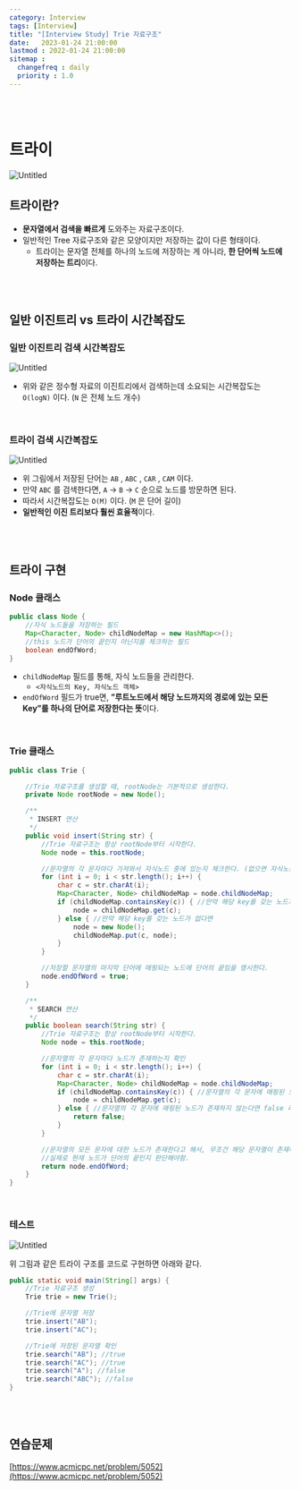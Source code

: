 ```yaml
---
category: Interview
tags: [Interview]
title: "[Interview Study] Trie 자료구조"
date:   2023-01-24 21:00:00 
lastmod : 2022-01-24 21:00:00
sitemap :
  changefreq : daily
  priority : 1.0
---
```


<br/><br/>

# 트라이

![Untitled](/assets/img/2023-01-24-Interview_Trie/Untitled.png)

## 트라이란?

- **문자열에서 검색을 빠르게** 도와주는 자료구조이다.
- 일반적인 Tree 자료구조와 같은 모양이지만 저장하는 값이 다른 형태이다.
    - 트라이는 문자열 전체를 하나의 노드에 저장하는 게 아니라, **한 단어씩 노드에 저장하는 트리**이다.

<br/><br/>

## 일반 이진트리 vs 트라이 시간복잡도

### 일반 이진트리 검색 시간복잡도

![Untitled](/assets/img/2023-01-24-Interview_Trie/Untitled%201.png)

- 위와 같은 정수형 자료의 이진트리에서 검색하는데 소요되는 시간복잡도는 `O(logN)` 이다. (`N` 은 전체 노드 개수)

<br/>

### 트라이 검색 시간복잡도

![Untitled](/assets/img/2023-01-24-Interview_Trie/Untitled%202.png)

- 위 그림에서 저장된 단어는 `AB` , `ABC` , `CAR` , `CAM` 이다.
- 만약 `ABC` 를 검색한다면, `A` → `B` → `C` 순으로 노드를 방문하면 된다.
- 따라서 시간복잡도는 `O(M)` 이다. (`M` 은 단어 길이)
- **일반적인 이진 트리보다 훨씬 효율적**이다.

<br/><br/>

## 트라이 구현

### Node 클래스

```java
public class Node {
	//자식 노드들을 저장하는 필드
	Map<Character, Node> childNodeMap = new HashMap<>();
	//this 노드가 단어의 끝인지 아닌지를 체크하는 필드
	boolean endOfWord;
}
```

- `childNodeMap` 필드를 통해, 자식 노드들을 관리한다.
    - `<자식노드의 Key, 자식노드 객체>`
- `endOfWord` 필드가 true면, **”루트노드에서 해당 노드까지의 경로에 있는 모든 Key”를 하나의 단어로 저장한다는 뜻**이다.

<br/>

### Trie 클래스

```java
public class Trie {

	//Trie 자료구조를 생성할 때, rootNode는 기본적으로 생성한다.
	private Node rootNode = new Node();

	/**
	 * INSERT 연산
	 */
	public void insert(String str) {
		//Trie 자료구조는 항상 rootNode부터 시작한다.
		Node node = this.rootNode;

		//문자열의 각 문자마다 가져와서 자식노드 중에 있는지 체크한다. (없으면 자식노드를 새로 생성한다.)
		for (int i = 0; i < str.length(); i++) {
			char c = str.charAt(i);
			Map<Character, Node> childNodeMap = node.childNodeMap;
			if (childNodeMap.containsKey(c)) { //만약 해당 key를 갖는 노드가 존재하면
				node = childNodeMap.get(c);
			} else { //만약 해당 key를 갖는 노드가 없다면
				node = new Node();
				childNodeMap.put(c, node);
			}
		}

		//저장할 문자열의 마지막 단어에 매핑되는 노드에 단어의 끝임을 명시한다.
		node.endOfWord = true;
	}

	/**
	 * SEARCH 연산
	 */
	public boolean search(String str) {
		//Trie 자료구조는 항상 rootNode부터 시작한다.
		Node node = this.rootNode;

		//문자열의 각 문자마다 노드가 존재하는지 확인
		for (int i = 0; i < str.length(); i++) {
			char c = str.charAt(i);
			Map<Character, Node> childNodeMap = node.childNodeMap;
			if (childNodeMap.containsKey(c)) { //문자열의 각 문자에 매핑된 노드가 존재하면 가져온다.
				node = childNodeMap.get(c);
			} else { //문자열의 각 문자에 매핑된 노드가 존재하지 않는다면 false 리턴
				return false;
			}
		}

		//문자열의 모든 문자에 대한 노드가 존재한다고 해서, 무조건 해당 문자열이 존재하는것이 아니다.
		//실제로 현재 노드가 단어의 끝인지 판단해야함.
		return node.endOfWord;
	}
}
```

<br/>

### 테스트

![Untitled](/assets/img/2023-01-24-Interview_Trie/Untitled%203.png)

위 그림과 같은 트라이 구조를 코드로 구현하면 아래와 같다.

```java
public static void main(String[] args) {
	//Trie 자료구조 생성
	Trie trie = new Trie();

	//Trie에 문자열 저장
	trie.insert("AB");
	trie.insert("AC");

	//Trie에 저장된 문자열 확인
	trie.search("AB"); //true
	trie.search("AC"); //true
	trie.search("A"); //false
	trie.search("ABC"); //false
}
```

<br/><br/>

## 연습문제

[https://www.acmicpc.net/problem/5052](https://www.acmicpc.net/problem/5052)